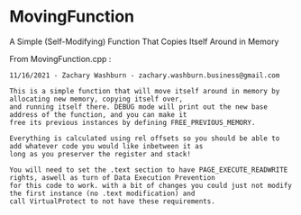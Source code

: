 # MovingFunction
A Simple (Self-Modifying) Function That Copies Itself Around in Memory

From MovingFunction.cpp :



    11/16/2021 - Zachary Washburn - zachary.washburn.business@gmail.com
    
    This is a simple function that will move itself around in memory by allocating new memory, copying itself over,
    and running itself there. DEBUG mode will print out the new base address of the function, and you can make it
    free its previous instances by defining FREE_PREVIOUS_MEMORY.

    Everything is calculated using rel offsets so you should be able to add whatever code you would like inbetween it as
    long as you preserver the register and stack!

    You will need to set the .text section to have PAGE_EXECUTE_READWRITE rights, aswell as turn of Data Execution Prevention
    for this code to work. with a bit of changes you could just not modify the first instance (no .text modification) and
    call VirtualProtect to not have these requirements.



